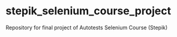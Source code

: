 # stepik_selenium_course_project
Repository for final project of Autotests Selenium Course (Stepik)
